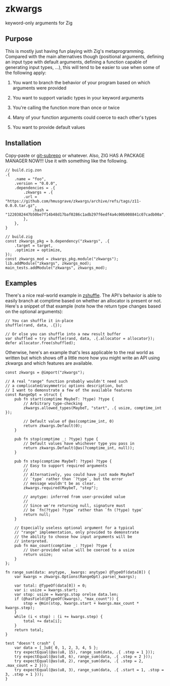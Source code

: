 # zkwargs

keyword-only arguments for Zig

## Purpose

This is mostly just having fun playing with Zig's metaprogramming. Compared with the main alternatives though (positional arguments, defining an input type with default arguments, defining a function capable of generating input types, ...), this will tend to be easier to use when some of the following apply:

1. You want to branch the behavior of your program based on which arguments were provided

1. You want to support variadic types in your keyword arguments

1. You're calling the function more than once or twice

1. Many of your function arguments could coerce to each other's types

1. You want to provide default values

## Installation

Copy-paste or [git-subrepo](https://github.com/ingydotnet/git-subrepo) or whatever. Also, ZIG HAS A PACKAGE MANAGER NOW!!! Use it with something like the following.

```zig
// build.zig.zon
.{
    .name = "foo",
    .version = "0.0.0",
    .dependencies = .{
        .zkwargs = .{
	    .url = "https://github.com/hmusgrave/zkwargs/archive/refs/tags/z11-0.0.0.tar.gz",
            .hash = "1220382447b50be7f14b48d17baf0286c1adb297f6edf4a4c00b008841c07cadb00a",
        },
    },
}
```

```zig
// build.zig
const zkwargs_pkg = b.dependency("zkwargs", .{
    .target = target,
    .optimize = optimize,
});
const zkwargs_mod = zkwargs_pkg.module("zkwargs");
lib.addModule("zkwargs", zkwargs_mod);
main_tests.addModule("zkwargs", zkwargs_mod);
```

## Examples

There's a nice real-world example in [zshuffle](https://github.com/hmusgrave/zshuffle#examples). The API's behavior is able to easily branch at comptime based on whether an allocator is present or not. Here's a snippet of that example (note how the return type changes based on the optional arguments):

```zig
// You can shuffle it in-place
shuffle(rand, data, .{});

// Or else you can shuffle into a new result buffer
var shuffled = try shuffle(rand, data, .{.allocator = allocator});
defer allocator.free(shuffled);
```

Otherwise, here's an example that's less applicable to the real world as written but which shows off a little more how you might write an API using zkwargs and which features are available.

```zig
const zkwargs = @import("zkwargs");

// A real "range" function probably wouldn't need such
// a complicated/asymmetric options description, but
// I want to demonstrate a few of the available features
const RangeOpt = struct {
    pub fn start(comptime MaybeT: ?type) ?type {
        // Arbitrary type-checking
        zkwargs.allowed_types(MaybeT, "start", .{ usize, comptime_int });

        // Default value of @as(comptime_int, 0)
        return zkwargs.Default(0);
    }

    pub fn stop(comptime _: ?type) type {
        // Default values have whichever type you pass in
        return zkwargs.Default(@as(?comptime_int, null));
    }

    pub fn step(comptime MaybeT: ?type) ?type {
        // Easy to support required arguments
        //
        // Alternatively, you could have just made MaybeT
        // `type` rather than `?type`, but the error
        // message wouldn't be as clear.
        zkwargs.required(MaybeT, "step");

        // anytype: inferred from user-provided value
        //
        // Since we're returning null, signature must
        // be `fn(?type) ?type` rather than `fn (?type) type`
        return null;
    }

    // Especially useless optional argument for a typical
    // "range" implementation, only provided to demonstrate
    // the ability to choose how input arguments will be
    // interpreted.
    pub fn max_count(comptime _: ?type) ?type {
        // User-provided value will be coerced to a usize
        return usize;
    }
};

fn range_sum(data: anytype, _kwargs: anytype) @TypeOf(data[0]) {
    var kwargs = zkwargs.Options(RangeOpt).parse(_kwargs);

    var total: @TypeOf(data[0]) = 0;
    var i: usize = kwargs.start;
    var stop: usize = kwargs.stop orelse data.len;
    if (@hasField(@TypeOf(kwargs), "max_count")) {
        stop = @min(stop, kwargs.start + kwargs.max_count * kwargs.step);
    }
    while (i < stop) : (i += kwargs.step) {
        total += data[i];
    }
    return total;
}

test "doesn't crash" {
    var data = [_]u8{ 0, 1, 2, 3, 4, 5 };
    try expectEqual(@as(u8, 15), range_sum(data, .{ .step = 1 }));
    try expectEqual(@as(u8, 6), range_sum(data, .{ .step = 2 }));
    try expectEqual(@as(u8, 2), range_sum(data, .{ .step = 2, .max_count = 2 }));
    try expectEqual(@as(u8, 3), range_sum(data, .{ .start = 1, .stop = 3, .step = 1 }));
}
```
